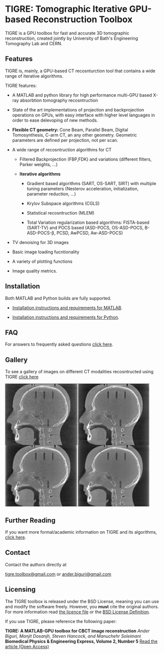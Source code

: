 TIGRE: Tomographic Iterative GPU-based Reconstruction Toolbox
======

TIGRE is a GPU toolbox for fast and accurate 3D tomographic 
reconstruction, created jointly by University of Bath's Engineering Tomography Lab and CERN. 







## Features

TIGRE is, mainly, a GPU-based CT recosnturction tool that contains a wide range of iterative algorithms.

TIGRE features:

- A MATLAB and python library for high performance multi-GPU based X-ray absorbtion tomography recosntruction

- State of the art implementations of projection and backprojection operations on GPUs, with easy interface with higher level languages in order to ease delevoping of new methods.

- **Flexible CT geometry:** Cone Beam, Parallel Beam, Digital Tomosynthesis, C-arm CT, an any other geometry. Geometric parameters are defined per projection, not per scan.

- A wide range of recosntruction algorithms for CT

	- Filtered Backprojection (FBP,FDK) and variations (different filters, Parker weights, ...)
	
	- **Iterative algorithms** 
	    
		- Gradient based algorithms (SART, OS-SART, SIRT) with multiple tuning parameters (Nesterov acceleration, initialization, parameter reduction, ...)
		
		- Krylov Subspace algorithms (CGLS)
		
		- Statistical recosntruction (MLEM)
		
		- Total Variation regularization based algorithms: FISTA-based (SART-TV) and POCS based (ASD-POCS, OS-ASD-POCS, B-ASD-POCS-β, PCSD, AwPCSD, Aw-ASD-POCS)
		
- TV denoising for 3D images
		
- Basic image loading fucntionality
		
- A variety of plotting functions
		
- Image quality metrics.
	

## Installation

Both MATLAB and Python builds are fully supported.

- [Installation instructions and requirements for MATLAB](Frontispiece/MATLAB_installation.md).

- [Installation instructions and requirements for Python](Frontispiece/python_installation.md).

## FAQ

For answers to frequently asked questions [click here](Frontispiece/FAQ.md).

## Gallery

To see a gallery of images on different CT modalities recosntructed using TIGRE [click here](Frontispiece/Gallery.md)

<img src="https://raw.githubusercontent.com/AnderBiguri/PhDThesis/master/Applications/randofull.png" height="400">



## Further Reading

If you want more formal/academic information on TIGRE and its algorithms, [click here](Frontispiece/Further_reading.md).

## Contact

Contact the authors directly at

[tigre.toolbox@gmail.com](mailto:tigre.toolbox@gmail.com) or [ander.biguri@gmail.com](mailto:ander.biguri@gmail.com)

## Licensing

The TIGRE toolbox is released under the BSD License, meaning you can use and modify 
the software freely. However, you **must** cite the original authors.
For more information read [the licence file][1] or the [BSD License Definition][2].

If you use TIGRE, please reference the following paper:

**TIGRE: A MATLAB-GPU toolbox for CBCT image reconstruction**
*Ander Biguri, Manjit Dosanjh, Steven Hancock, and Manuchehr Soleimani*
**Biomedical Physics & Engineering Express, Volume 2, Number 5**
[Read the article (Open Access)][3]

[1]: LICENSE.txt
[2]: http://www.linfo.org/bsdlicense.html
[3]: http://iopscience.iop.org/article/10.1088/2057-1976/2/5/055010
